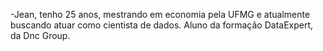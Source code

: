 -Jean, tenho 25 anos, mestrando em economia pela UFMG e atualmente buscando atuar como cientista de dados. 
Aluno da formação DataExpert, da Dnc Group.   



<!---
JeanAlmeida1/JeanAlmeida1 is a ✨ special ✨ repository because its `README.md` (this file) appears on your GitHub profile.
You can click the Preview link to take a look at your changes.
--->
